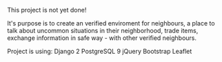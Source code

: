 This project is not yet done! 

It's purpose is to create an verified enviroment for neighbours, a place to talk about uncommon situations in their neighborhood, trade items, exchange information in safe way - with other verified neighbours.

Project is using:
Django 2
PostgreSQL 9
jQuery
Bootstrap
Leaflet
